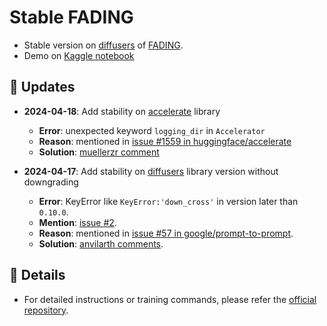 # Stable FADING

* Stable version on [diffusers](https://github.com/huggingface/diffusers) of [FADING](https://github.com/MunchkinChen/FADING).
* Demo on [Kaggle notebook](https://www.kaggle.com/code/mrriandmstique/agetimelapse)

## 📢 Updates
- **2024-04-18**: Add stability on [accelerate](https://github.com/huggingface/accelerate) library
  - **Error**: unexpected keyword `logging_dir` in `Accelerator`
  - **Reason**: mentioned in [issue #1559 in huggingface/accelerate](https://github.com/huggingface/accelerate/issues/1559)
  - **Solution**: [muellerzr comment](https://github.com/huggingface/accelerate/issues/1559#issuecomment-1581556756)

- **2024-04-17**: Add stability on [diffusers](https://github.com/huggingface/diffusers) library version without downgrading
  - **Error**: KeyError like `KeyError:'down_cross'` in version later than `0.10.0`.
  - **Mention**: [issue #2](https://github.com/MunchkinChen/FADING/issues/2).
  - **Reason**: mentioned in [issue #57 in google/prompt-to-prompt](https://github.com/google/prompt-to-prompt/issues/57).
  - **Solution**: [anvilarth comments](https://github.com/google/prompt-to-prompt/issues/57#issuecomment-1613729431).

## 📑 Details
- For detailed instructions or training commands, please refer the [official repository](https://github.com/MunchkinChen/FADING).
